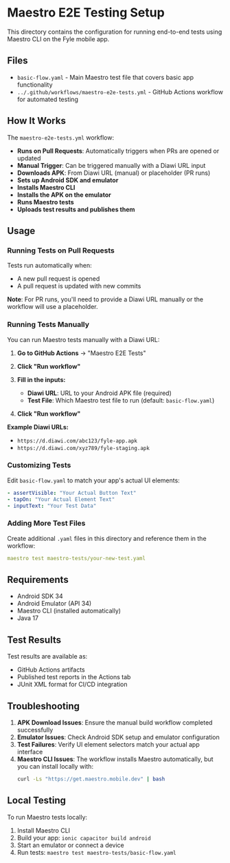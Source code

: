 # Maestro E2E Testing Setup

This directory contains the configuration for running end-to-end tests using Maestro CLI on the Fyle mobile app.

## Files

- `basic-flow.yaml` - Main Maestro test file that covers basic app functionality
- `../.github/workflows/maestro-e2e-tests.yml` - GitHub Actions workflow for automated testing

## How It Works

The `maestro-e2e-tests.yml` workflow:
- **Runs on Pull Requests**: Automatically triggers when PRs are opened or updated
- **Manual Trigger**: Can be triggered manually with a Diawi URL input
- **Downloads APK**: From Diawi URL (manual) or placeholder (PR runs)
- **Sets up Android SDK and emulator**
- **Installs Maestro CLI**
- **Installs the APK on the emulator**
- **Runs Maestro tests**
- **Uploads test results and publishes them**

## Usage

### Running Tests on Pull Requests

Tests run automatically when:
- A new pull request is opened
- A pull request is updated with new commits

**Note**: For PR runs, you'll need to provide a Diawi URL manually or the workflow will use a placeholder.

### Running Tests Manually

You can run Maestro tests manually with a Diawi URL:

1. **Go to GitHub Actions** → "Maestro E2E Tests"
2. **Click "Run workflow"**
3. **Fill in the inputs:**
   - **Diawi URL**: URL to your Android APK file (required)
   - **Test File**: Which Maestro test file to run (default: `basic-flow.yaml`)

4. **Click "Run workflow"**

**Example Diawi URLs:**
- `https://d.diawi.com/abc123/fyle-app.apk`
- `https://d.diawi.com/xyz789/fyle-staging.apk`

### Customizing Tests

Edit `basic-flow.yaml` to match your app's actual UI elements:

```yaml
- assertVisible: "Your Actual Button Text"
- tapOn: "Your Actual Element Text"
- inputText: "Your Test Data"
```

### Adding More Test Files

Create additional `.yaml` files in this directory and reference them in the workflow:

```yaml
maestro test maestro-tests/your-new-test.yaml
```

## Requirements

- Android SDK 34
- Android Emulator (API 34)
- Maestro CLI (installed automatically)
- Java 17

## Test Results

Test results are available as:
- GitHub Actions artifacts
- Published test reports in the Actions tab
- JUnit XML format for CI/CD integration

## Troubleshooting

1. **APK Download Issues**: Ensure the manual build workflow completed successfully
2. **Emulator Issues**: Check Android SDK setup and emulator configuration
3. **Test Failures**: Verify UI element selectors match your actual app interface
4. **Maestro CLI Issues**: The workflow installs Maestro automatically, but you can install locally with:
   ```bash
   curl -Ls "https://get.maestro.mobile.dev" | bash
   ```

## Local Testing

To run Maestro tests locally:

1. Install Maestro CLI
2. Build your app: `ionic capacitor build android`
3. Start an emulator or connect a device
4. Run tests: `maestro test maestro-tests/basic-flow.yaml`

